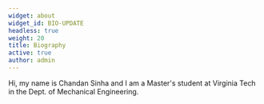 ```yaml
---
widget: about
widget_id: BIO-UPDATE
headless: true
weight: 20
title: Biography
active: true
author: admin
---
```

Hi, my name is Chandan Sinha and I am a Master's student at Virginia Tech in the Dept. of Mechanical Engineering.